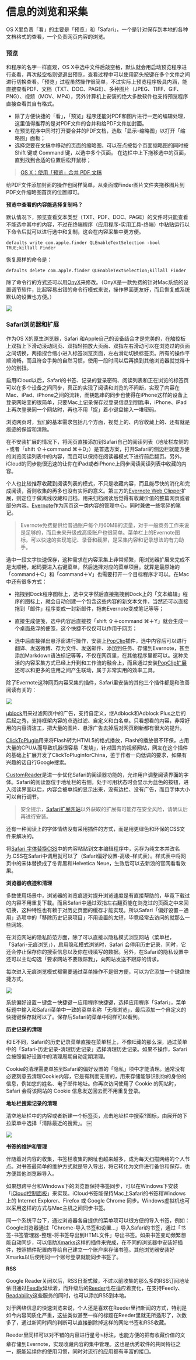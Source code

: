 # 信息的浏览和采集

OS X里负责「看」的主要是「预览」和「Safari」，一个是针对保存到本地的各种文档格式的查看，一个负责网页内容的浏览。

### 预览

和程序的名字一样直观，OS X中选中文件后敲空格，默认就会用启动预览程序进行查看，再次敲空格则键退出预览，查看过程中可以使用箭头按键在多个文件之间进行切换查看。「预览」过程虽然操作很简单，不过实际上预览程序极具内涵，能直接查看PDF、文档（TXT、DOC、PAGE）、多种图片（JPEG、TIFF、GIF、PNG）、视频（MOV、MP4），另外计算机上安装的绝大多数软件也支持预览程序直接查看其自有格式。

  * 除了方便快捷的「看」，「预览」程序还能对PDF和图片进行一定的编辑处理，这里值得推荐的是对PDF文件的合并和给PDF文件加封面。
  * 在预览程序中同时打开要合并的PDF文档，选取「显示-缩略图」以打开「缩略图」面板；
  * 选择您要在文稿中移动的页面的缩略图，可以在点按每个页面缩略图的同时按 Shift 键或 Command 键，以选中多个页面。 在边栏中上下拖移选中的页面，直到找到合适的位置后松开鼠标；

> [OS X：使用「预览」合并 PDF 文稿](http://support.apple.com/kb/HT6174?viewlocale=zh_CN)

给PDF文件添加封面的操作也同样简单，从桌面或Finder图片文件夹拖移图片到PDF文件缩略图首页的位置即可。

**预览中查看的内容能选择复制吗？**

默认情况下，预览查看文本类型（TXT、PDF、DOC、PAGE）的文件时只能查看不能选中其中的内容，不过在终端程序（应用程序-实用工具-终端）中粘贴运行以下命令后就可以进行选中和复制，这会在内容采集中更方便。

    defaults write com.apple.finder QLEnableTextSelection -bool TRUE;killall Finder

恢复原样的命令是：

    defaults delete com.apple.finder QLEnableTextSelection;killall Finder

除了命令行的方式还可以用[OnyX](http://www.onyxmac.com/)来修改。（OnyX是一款免费的针对Mac系统的设置调节软件，比起容易出错的命令行模式来说，操作界面更友好，而且恢复成系统默认的设置也方便。）

![](http://7q5cfr.com1.z0.glb.clouddn.com/@/mrj1/01.png)

### Safari浏览器和扩展

作为OS X的原生浏览器，Safari 和Apple自己的设备结合才是完美的，在触控板上双指上下滑动滚动网页、双指轻拍放大页面、双指左右滑动可以在浏览过的页面之间切换，两指捏合缩小进入标签浏览页面，左右滑动切换标签页。所有的操作平顺流畅，而且符合手势的自然习惯，使用一段时间以后再换到其他浏览器就觉得十分的别扭。

启用iCloud以后，Safari的书签、记录的登录密码、阅读列表和正在浏览的标签页可以在多个设备之间同步，真正的实现了阅读和浏览的不间断，实现了内容在Mac、iPad、iPhone之间的流转，而钥匙串的同步也使得在iPhone这样的设备上登录网站变的很简单，只要Mac上记录保存过登录信息到钥匙串，iPhone、iPad上再次登录同一个网站时，再也不用「捉」着小键盘输入一堆密码。

浏览网页时，我们的基本需求包括几个方面，视觉上的、内容收藏上的、还有就是痕迹的保留和清除。

在不安装扩展的情况下，将网页直接添加到Safari自己的阅读列表（地址栏左侧的+或者「shift ⇧＋command ⌘＋D」）是首选方案，打开Safari的侧边栏就能方便的浏览阅读列表中的内容，而且可以保持在阅读器模式下进行前后翻页。另外，iCloud的同步能很迅速的让你在iPad或者iPhone上同步阅读阅读列表中收藏的内容。

个人也比较推荐收藏到阅读列表的模式，不只是收藏内容，而且能尽快的消化和完成阅读，否则收集的再多也没有实际的意义。第三方的[Evernote Web Clipper](http://evernote.com/intl/zh-cn/webclipper/)扩展，则定位于做离线收藏和归档，用来归档阅读后觉得有收藏价值的整篇网页或者部分内容。[Evernote](https://itunes.apple.com/cn/app/yin-xiang-bi-ji/id406056744?mt=12)作为网页这一类内容的管理中心，同时兼做一些零碎的笔记。

> Evernote免费提供给普通账户每个月60MB的流量，对于一般商务工作来说是足够的，而且未来升级成高级账户也很简单。菜单栏上的Evernote图标，可以快速的实现笔记、录音和截屏，是采集内容和记录想法的有力助手。

选中一段文字快速保存，这种需求在内容采集上非常频繁，用浏览器扩展来完成不是太顺畅，起码要进入右键菜单，然后选择对应的菜单项目。就算是最原始的「command＋C」和「command＋V」也需要打开一个目标程序才可以。在Mac中还有很多方式：

  * 拖拽到Dock程序图标上，选中文字然后直接拖拽到Dock上的「文本编辑」程序的图标上，就会自动创建一个包含这些内容的新文本文件，当然还可以直接拖到「邮件」程序变成一封新邮件，拖向Evernote变成笔记等等；

  * 直接生成便笺，选中内容后直接按「shift ⇧＋command ⌘＋Y」就会生成一个桌面悬浮的便笺，这个快捷不仅仅可以作用于网页；

  * 选中后直接弹出悬浮窗进行操作，安装上[PopClip](https://itunes.apple.com/cn/app/popclip/id445189367?mt=12)插件，选中内容后可以进行翻译、发送微博、存为文件、发送邮件、添加到任务、存储到Evernote，甚至添加Markdown语法标记等等，不仅在网页里，在其他程序里都可以。这种灵活的内容采集方式已经上升到和工作流的融合上，而且通过安装[PopClip扩展](http://pilotmoon.com/popclip/extensions/)还可以和更多的应用之间产生联动，属于非常实用的效率工具。

除了Evernote这种网页内容采集的插件，Safari里安装的其他三个插件都是和改善阅读有关的：

![](http://7q5cfr.com1.z0.glb.clouddn.com/@/mrj1/02.png)

[µblock](https://chrismatic.io/ublock/ublock-latest.safariextz)用来过滤网页中的广告，支持自定义，继Adblock和Adblock Plus之后的后起之秀，支持框架内容的点选过滤、自定义和白名单。只看想看的内容，非常好用的内容清洁工，把大量的图片、悬浮广告去掉后对网页刷新都有很大的提升。

[ClickToPlugin](http://hoyois.github.io/safariextensions/clicktoplugin/)用来将Flash转为HTML5的格式播放，Flash的播放很不环保，占用大量的CPU从而导致机器很容易「发烧」，针对国内的视频网站，网友在这个插件的基础上扩展开发了ClickToPluginforChina，鉴于作者一向低调的要求，如果有兴趣的话自行Google搜索。

[CustomReader](http://canisbos.com/customreader)是进一步优化Safari的阅读器功能的，允许用户调整阅读界面的字体。Safari的阅读器位于地址栏的右侧，处于可用状态时会显示为蓝色的按钮，进入阅读界面以后，内容会被单纯的显示出来，没有边栏、没有广告，而且字体大小可以自行调节。

> 安全提示，[Safari扩展网站](https://extensions.apple.com/)以外获取的扩展有可能存在安全风险，请确认后再进行安装。

还有一种阅读上的字体情结没有采用插件的方式，而是用更绿色和环保的CSS文件来解决的。

将[Safari 字体替换CSS](http://d.pr/HGT7)中的内容粘贴到文本编辑程序中，另存为纯文本并改名为.CSS在Safari中调用就可以了（Safari偏好设置-高级-样式表）。样式表中将网页中的宋体替换成了冬青黑和Helvetica Neue，生效后可以去新浪的官网看看效果。

**浏览器的痕迹和清理**

多数使用场景中，浏览器的浏览痕迹对提升浏览速度是有直接帮助的，毕竟下载过的内容不用重复下载。而且Safari中通过双指左右翻页能在浏览过的页面之中来回切换，这种特性也有赖于对历史页面的缓存才能实现。所以Safari「偏好设置－通用」选项中的「移除历史记录项目」不用设置的太短，毕竟经常去访问的就那么一些网站。

在浏览网站的隐私防范方面，除了可以直接以隐私模式浏览网站（菜单栏，「Safari-无痕浏览」），启用隐私模式浏览时，Safari 会停用历史记录，同时，它还会停止保存你的搜索信息以及你在线填写的数据。另外，在Safari的隐私设置中还可以主动勾选「要求网站不要跟踪我」，向网站发送不跟踪的请求。

每次进入无痕浏览模式都需要通过菜单操作不是很方便，可以为它添加一个键盘快捷方式。

![](http://7q5cfr.com1.z0.glb.clouddn.com/@/mrj1/03.png)  

系统偏好设置－键盘－快捷键－应用程序快捷键，选择应用程序「Safari」，菜单标题中输入和Safari菜单中一致的菜单名称「无痕浏览」，最后添加一个自定义的快捷键保存就可以了。保存后Safari的菜单中同样可以看到。

**历史记录的清理**

和IE不同，Safari的历史记录菜单直接在菜单栏上，不像IE藏的那么深，通过菜单中的「Safari-历史记录-清理历史记录」选择清理历史记录。如果不操作，Safari会按照偏好设置中的清理周期自动定期清理。

Cookie的清理需要单独到Safari的偏好设置的「隐私」项中才能清理。通常没有必要刻意去清理Cookie内容，它是有利而无害的，用来存储能够识别你的身份的信息，例如您的姓名、电子邮件地址。你再次访问使用了 Cookie 的网站时，Safari 会将该网站的 Cookie 信息发送回去而不用重复登录。

**地址栏搜索记录的清理**

清空地址栏中的内容或者新建一个标签页，点击地址栏中搜索?图标，由展开的下拉菜单中选择「清除最近的搜索」。 ￼

![](http://7q5cfr.com1.z0.glb.clouddn.com/@/mrj1/04.png)

**书签的维护和管理**

伴随着对内容的收集，书签栏收集的网址也越来越多，成为每天扫描网络的个人节点。对书签最简单的维护方式就是导入导出，将它转化为文件进行备份和保存，也方便其他浏览器导入。

如果想跨平台和Windows下的浏览器保持书签同步，可以在Windows下安装「[iCloud控制面板](http://support.apple.com/kb/DL1455?viewlocale=zh_CN)」来实现。iCloud书签能保持Mac上Safari的书签和Windows 上的 Internet Explorer、Firefox 或 Google Chrome 同步。Windows虚拟机也可以采用这样的方式与Mac主机之间同步书签。

同一个系统平台下，通过浏览器各自提供的菜单项可以很方便的导入书签，例如：Google浏览器通过「Chrome-导入书签和设置...」导入Safari的书签，通过「书签-书签管理器-整理-将书签导出到HTML文件」导出书签。如果书签变动频繁想能自动同步，可以借助[Xmarks](https://www.xmarks.com/)这样的插件来完成，在不同的浏览器中安装好插件，按照插件配置向导给自己建立一个账户来存储书签。其他浏览器安装好Xmarks以后使用同一个账号登录就能同步书签了。

**RSS**

Google Reader关闭以后，RSS日渐式微，不过以前收集的那么多的RSS订阅地址依旧通过[Feedly](http://feedly.com/index.html#latest)延续着，而升级后的[Reeder](https://itunes.apple.com/cn/app/reeder-2/id880001334?mt=12)也在适应着变化，在支持Feedly、[Readability](https://www.readability.com/)这些服务的同时，也可以添加RSS到本地。

对于网络信息的快速浏览来说，个人还是喜欢在Reeder里扫新闻的方式，特别是如今内容同质化严重，这些类似甚至一样的标题在Reeder里就无所遁形了，次数多了，通过新闻时间的判断可以直接删除掉这样的网站书签和RSS收藏。

Reeder里同样可以对不错的内容进行星号⭐️标注，也能方便的把有收藏价值的文章存储到Evernote，实现收藏内容的集中管理。这也是优秀软件的共同特征之一，既能延续你的使用习惯，同时对流行的应用都有丰富的接口。